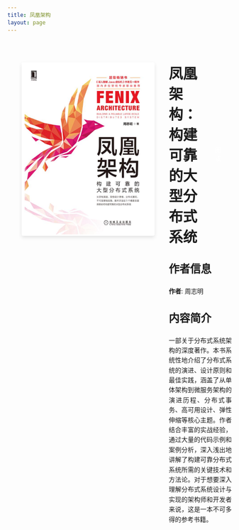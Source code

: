 ```yaml
---
title: 凤凰架构
layout: page
---
```

<div class="book-info">
  <div class="book-cover">
    <img src="https://raw.githubusercontent.com/binarycoder777/personal-pic/main/pic/20250225090719.png" alt="凤凰架构：构建可靠的大型分布式系统">
  </div>
  <div class="book-details">
    <div class="book-title">
      <h1>凤凰架构：构建可靠的大型分布式系统</h1>
      <a href="https://github.com/binarycoder777/perosonal-book/blob/main/book/%E5%87%A4%E5%87%B0%E6%9E%B6%E6%9E%84%EF%BC%9A%E6%9E%84%E5%BB%BA%E5%8F%AF%E9%9D%A0%E7%9A%84%E5%A4%A7%E5%9E%8B%E5%88%86%E5%B8%83%E5%BC%8F%E7%B3%BB%E7%BB%9F%20(%E5%91%A8%E5%BF%97%E6%98%8E)%20.pdf" class="read-link">阅读</a>
    </div>
    <div class="author-info">
      <h2>作者信息</h2>
      <p><strong>作者</strong>: 周志明</p>
    </div>
    <div class="book-intro">
      <h2>内容简介</h2>
      <div class="intro-content">
        <p>一部关于分布式系统架构的深度著作。本书系统性地介绍了分布式系统的演进、设计原则和最佳实践，涵盖了从单体架构到微服务架构的演进历程、分布式事务、高可用设计、弹性伸缩等核心主题。作者结合丰富的实战经验，通过大量的代码示例和案例分析，深入浅出地讲解了构建可靠分布式系统所需的关键技术和方法论。对于想要深入理解分布式系统设计与实现的架构师和开发者来说，这是一本不可多得的参考书籍。</p>
      </div>
    </div>
  </div>
</div>

<style>
.book-info {
  display: flex;
  gap: 2rem;
  margin: 2rem 0;
  background-color: var(--vp-c-bg-soft);
  padding: 2rem;
  border-radius: 8px;
}

.book-cover img {
  max-width: 300px;
  height: auto;
  border-radius: 4px;
  box-shadow: 0 4px 8px rgba(0, 0, 0, 0.1);
}

.book-details {
  flex: 2;
}

.book-details h2 {
  margin-top: 0;
  color: var(--vp-c-text-1);
  font-size: 1.5rem;
  border-bottom: 2px solid var(--vp-c-divider);
  padding-bottom: 0.5rem;
  margin-bottom: 1rem;
}

.author-info {
  margin-bottom: 2rem;
}

.author-info p {
  margin: 0.5rem 0;
  color: var(--vp-c-text-2);
}

.intro-content {
  line-height: 1.6;
  color: var(--vp-c-text-2);
}

.intro-content p {
  margin: 1rem 0;
  text-align: justify;
}

@media (max-width: 768px) {
  .book-info {
    flex-direction: column;
    padding: 1rem;
  }

  .book-cover img {
    max-width: 100%;
  }
}

.book-title {
  display: flex;
  align-items: center;
  gap: 1rem;
  margin-bottom: 2rem;
}

.book-title h1 {
  margin: 0;
  color: var(--vp-c-text-1);
  font-size: 2rem;
}

.read-link {
  display: inline-block;
  padding: 0.5rem 1.5rem;
  background-color: var(--vp-c-brand);
  color: white;
  text-decoration: none;
  border-radius: 4px;
  transition: background-color 0.2s;
}

.read-link:hover {
  background-color: var(--vp-c-brand-dark);
}
</style>
